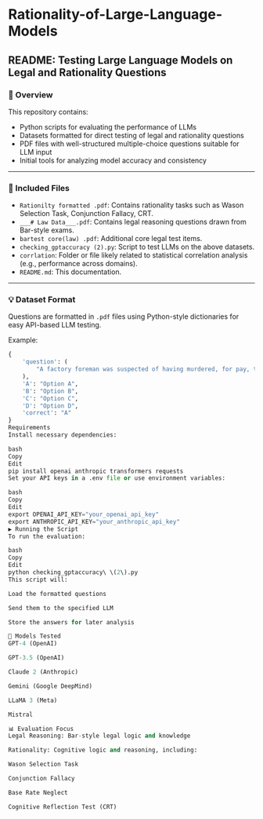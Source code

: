 # Rationality-of-Large-Language-Models

## README: Testing Large Language Models on Legal and Rationality Questions

### 🧠 Overview

This repository contains:
- Python scripts for evaluating the performance of LLMs
- Datasets formatted for direct testing of legal and rationality questions
- PDF files with well-structured multiple-choice questions suitable for LLM input
- Initial tools for analyzing model accuracy and consistency

---

### 📁 Included Files

- `Rationilty formatted .pdf`: Contains rationality tasks such as Wason Selection Task, Conjunction Fallacy, CRT.
- `___# Law Data___.pdf`: Contains legal reasoning questions drawn from Bar-style exams.
- `bartest core(law) .pdf`: Additional core legal test items.
- `checking_gptaccuracy (2).py`: Script to test LLMs on the above datasets.
- `corrlation`: Folder or file likely related to statistical correlation analysis (e.g., performance across domains).
- `README.md`: This documentation.

---

### 💡 Dataset Format

Questions are formatted in `.pdf` files using Python-style dictionaries for easy API-based LLM testing.

Example:

```python
{
    'question': (
        "A factory foreman was suspected of having murdered, for pay, the rival of a local union leader. ..."
    ),
    'A': "Option A",
    'B': "Option B",
    'C': "Option C",
    'D': "Option D",
    'correct': "A"
}
Requirements
Install necessary dependencies:

bash
Copy
Edit
pip install openai anthropic transformers requests
Set your API keys in a .env file or use environment variables:

bash
Copy
Edit
export OPENAI_API_KEY="your_openai_api_key"
export ANTHROPIC_API_KEY="your_anthropic_api_key"
▶️ Running the Script
To run the evaluation:

bash
Copy
Edit
python checking_gptaccuracy\ \(2\).py
This script will:

Load the formatted questions

Send them to the specified LLM

Store the answers for later analysis

🤖 Models Tested
GPT-4 (OpenAI)

GPT-3.5 (OpenAI)

Claude 2 (Anthropic)

Gemini (Google DeepMind)

LLaMA 3 (Meta)

Mistral

📊 Evaluation Focus
Legal Reasoning: Bar-style legal logic and knowledge

Rationality: Cognitive logic and reasoning, including:

Wason Selection Task

Conjunction Fallacy

Base Rate Neglect

Cognitive Reflection Test (CRT)
